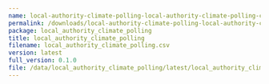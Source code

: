 ```yaml
---
name: local-authority-climate-polling-local-authority-climate-polling-csv
permalink: /downloads/local-authority-climate-polling-local-authority-climate-polling-csv/latest
package: local_authority_climate_polling
title: local_authority_climate_polling
filename: local_authority_climate_polling.csv
version: latest
full_version: 0.1.0
file: /data/local_authority_climate_polling/latest/local_authority_climate_polling.csv
---
```

